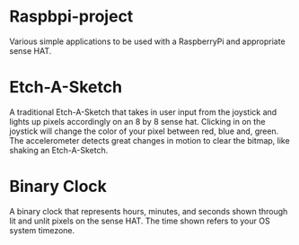 # Raspbpi-project
Various simple applications to be used with a RaspberryPi and appropriate sense HAT.

# Etch-A-Sketch
A traditional Etch-A-Sketch that takes in user input from the joystick and lights up pixels accordingly
on an 8 by 8 sense hat. Clicking in on the joystick will change the color of your pixel between red, blue and, green.
The accelerometer detects great changes in motion to clear the bitmap, like shaking an Etch-A-Sketch.

# Binary Clock
A binary clock that represents hours, minutes, and seconds shown through lit and unlit pixels on the sense HAT.
The time shown refers to your OS system timezone. 
